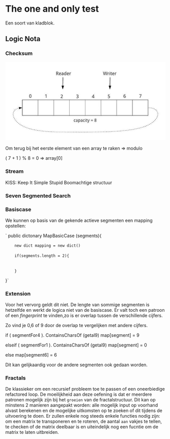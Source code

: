 ﻿# The one and only test

Een soort van kladblok.

## Logic Nota

### Checksum

![Ringbuffer mechanisme](./Files/ring-buffer-array.jpeg)

Om terug bij het eerste element van een array te raken => modulo

( 7 + 1 ) % 8 = 0 => array[0]

### Stream

KISS: Keep It Simple Stupid
Boomachtige structuur

### Seven Segmented Search

### Basiscase

We kunnen op basis van de gekende actieve segmenten een mapping opstellen:

` public dictonary MapBasicCase (segments){

        
        new dict mapping = new dict()

        if(segments.length = 2){


        }






}`

### Extension

Voor het vervorg geldt dit niet. De lengte van sommige segmenten is hetzelfde en werkt de logica niet van de basiscase. Er valt toch een patroon of een *fingerprint* te vinden,zo is er overlap tussen de verschillende cijfers. 

Zo vind je 0,6 of 9 door de overlap te vergelijken met andere cijfers.

if ( segmentFor4 ). ContainsCharsOf (getal9)
    map[segment] = 9

elseif ( segmentFor1 ). ContainsCharsOf (getal9)
    map[segment] = 0

else 
     map[segment6] = 6

    
Dit kan gelijkaardig voor de andere segmenten ook gedaan worden.

### Fractals

De klassieker om een recursief probleem toe te passen of een oneerbiedige refactored loop. De moeilijkheid aan deze oefening is dat er meerdere patronen mogelijk zijn bij het `groeien` van de fractalstructuur. Dit kan op minstens 2 manieren aangepakt worden: alle mogelijk input op voorhand alvast berekenen en de mogelijke uitkomsten op te zoeken of dit tijdens de uitvoering te doen. Er zullen enkele nog steeds enkele functies nodig zijn: om een matrix te transponeren en te roteren, de aantal `aan` vakjes te tellen, te checken of de matrix deelbaar is en uiteindelijk nog een fucntie om de matrix te laten uitbreiden.








